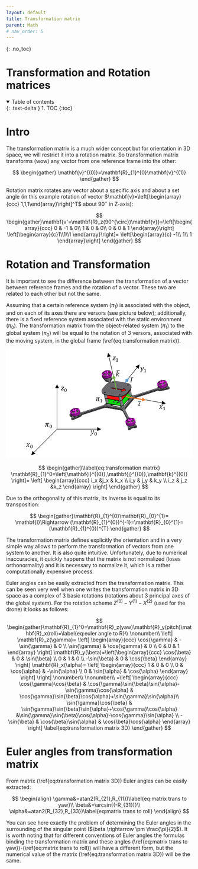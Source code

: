 ```yaml
---
layout: default
title: Transformation matrix
parent: Math
# nav_order: 5
---
```


<!-- comment or image allows {: .no_toc} to work correctly  (don't ask me why) -->

{: .no_toc}

# Transformation and Rotation matrices

<details open markdown="block">
  <summary>
    Table of contents
  </summary>
  {: .text-delta }
1. TOC
{:toc}
</details>

# Intro

The transformation matrix is a much wider concept but for orientation in 3D space, we will restrict it into a rotation matrix. So transformation matrix transforms (wow) any vector from one reference frame into the other:

$$
\begin{gather} \mathbf{v}^{(0)}=\mathbf{R}_{1}^{0}\mathbf{v}^{(1)}
\end{gather}
$$

Rotation matrix rotates any vector about a specific axis and about a set angle (in this example rotation of vector $\mathbf{v}=\left[\begin{array}{ccc} 1,1,1\end{array}\right]^T$ about $90^{\circ}$ in Z-axis):

$$
\begin{gather}\mathbf{v'=\mathbf{R}_z(90^{\circ})\mathbf{v}}=\left[\begin{array}{ccc} 0 & -1 & 0\\ 1 & 0 & 0\\    0 & 0 & 1   \end{array}\right]    \left[\begin{array}{c}1\\1\\1    \end{array}\right]=     \left[\begin{array}{c}      -1\\    1\\    1    \end{array}\right]
\end{gather}
$$

# Rotation and Transformation

It is important to see the difference between the transformation of a vector between reference frames and the rotation of a vector. These two are related to each other but not the same.

Assuming that a certain reference system ($\pi_1$) is associated with the object, and on each of its axes there are versors (see picture below); additionally, there is a fixed reference system associated with the static environment ($\pi_0$). The transformation matrix from the object-related system ($\pi_1$) to the global system ($\pi_0$) will be equal to the notation of 3 versors, associated with the moving system, in the global frame (\ref{eq:transformation matrix}).

[![image](images/macierz%20rotacji.png)](images/macierz%20rotacji.png)

$$
\begin{gather}\label{eq:transformation matrix}  \mathbf{R}_{1}^0=\left[\mathbf{i}^{(0)},\mathbf{j}^{(0)},\mathbf{k}^{(0)}    \right]=    \left[    \begin{array}{ccc}       i_x &j_x & k_x \\      i_y & j_y & k_y \\       i_z & j_z &k_z    \end{array}    \right]
\end{gather}
$$

Due to the orthogonality of this matrix, its inverse is equal to its transposition:

$$
\begin{gather}\mathbf{R}_{1}^{0}\mathbf{R}_{0}^{1}= \mathbf{I}\Rightarrow (\mathbf{R}_{1}^{0})^{-1}=\mathbf{R}_{0}^{1}=(\mathbf{R}_{1}^{0})^{T}
\end{gather}
$$

The transformation matrix defines explicitly the orientation and in a very simple way allows to perform the transformation of vectors from one system to another. It is also quite intuitive. Unfortunately, due to numerical inaccuracies, it quickly happens that the matrix is not normalized (loses orthonormality) and it is necessary to normalize it, which is a rather computationally expensive process.

Euler angles can be easily extracted from the transformation matrix. This can be seen very well when one writes the transformation matrix in 3D space as a complex of 3 basic rotations (rotations about 3 principal axes of the global system). For the rotation scheme $Z^{(0)}-Y^{(1)}-X^{(2)}$ (used for the drone) it looks as follows:

$$
\begin{gather}\mathbf{R}_{1}^0=\mathbf{R}_z(yaw)\mathbf{R}_y(pitch)\mathbf{R}_x(roll)=\label{eq:euler angle to R}\\  \nonumber\\    \left|       \mathbf{R}_z(\gamma)=  \left[     \begin{array}{ccc}         \cos{\gamma} & -\sin{\gamma} & 0 \\         \sin{\gamma} & \cos{\gamma} & 0 \\          0 & 0 & 1     \end{array}     \right]    \mathbf{R}_y(\beta)=\left[\begin{array}{ccc}        \cos{\beta} & 0 & \sin{\beta} \\        0 & 1 & 0  \\        -\sin{\beta} & 0 & \cos{\beta}    \end{array}     \right] \mathbf{R}_x(\alpha)=    \left[    \begin{array}{ccc}        1 & 0 & 0 \\        0 & \cos{\alpha} & -\sin{\alpha}  \\        0 & \sin{\alpha} & \cos{\alpha}    \end{array}        \right]    \right| \nonumber\\ \nonumber\\   =\left[    \begin{array}{ccc}         \cos{\gamma}\cos{\beta} & \cos{\gamma}\sin{\beta}\sin{\alpha}-\sin{\gamma}\cos{\alpha} & \cos{\gamma}\sin{\beta}\cos{\alpha}+\sin{\gamma}\sin{\alpha}\\         \sin{\gamma}\cos{\beta} & \sin{\gamma}\sin{\beta}\sin{\alpha}+\cos{\gamma}\cos{\alpha} &\sin{\gamma}\sin{\beta}\cos{\alpha}-\cos{\gamma}\sin{\alpha} \\          -\sin{\beta} & \cos{\beta}\sin{\alpha} & \cos{\beta}\cos{\alpha}     \end{array}  \right] \label{eq:transformation matrix 3D}
\end{gather}
$$

# Euler angles from transformation matrix

From matrix (\ref{eq:transformation matrix 3D}) Euler angles can be easily extracted:

$$
   \begin{align}       \gamma&=atan2(R_{21},R_{11})\label{eq:matrix trans to yaw}\\       \beta&=\arcsin{(-R_{31})}\\       \alpha&=atan2(R_{32},R_{33})\label{eq:matrix trans to roll}   \end{align}
$$

You can see here exactly the problem of determining the Euler angles in the surrounding of the singular point ($\beta \rightarrow \pm \frac{\pi}{2}$). It is worth noting that for different conventions of Euler angles the formulas binding the transformation matrix and these angles (\ref{eq:matrix trans to yaw})-(\ref{eq:matrix trans to roll}) will have a different form, but the numerical value of the matrix (\ref{eq:transformation matrix 3D}) will be the same.
